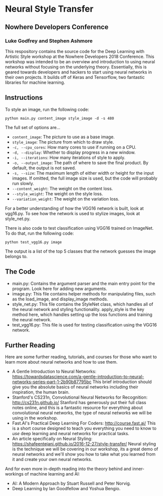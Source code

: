 # Neural Style Transfer
## Nowhere Developers Conference
### Luke Godfrey and Stephen Ashmore

This respository contains the source code for the Deep Learning with Artistic Style workshop at the Nowhere Developers 2018 Conference. This workshop was intended to be an overview and introduction to using neural networks without focusing on the underlying theory. Essentially, this is geared towards developers and hackers to start using neural networks in their own projects. It builds off of Keras and Tensorflow, two fantastic libraries for machine learning.


## Instructions

To style an image, run the following code:

    python main.py content_image style_image -d -s 480

The full set of options are...

- `content_image`: The picture to use as a base image.
- `style_image`: The picture from which to draw style.
- `-c, --cpu_cores`: How many cores to use if running on a CPU.
- `-d, --display`: Whether to display progress in a new window.
- `-i, --iterations`: How many iterations of style to apply.
- `-o, --output_image`: The path of where to save the final product. By default, the output is not saved.
- `-s, --size`: The maximum length of either width or height for the input images. If omitted, the full image size is used, but the code will probably run slowly.
- `--content_weight`: The weight on the content loss.
- `--style_weight`: The weight on the style loss.
- `--variation_weight`: The weight on the variation loss.

For a better understanding of how the VGG16 network is built, look at vgg16.py.
To see how the network is used to stylize images, look at style_net.py.

There is also code to test classification using VGG16 trained on ImageNet.
To do that, run the following code:

    python test_vgg16.py image

The output is a list of the top 5 classes that the network guesses the image belongs to.

## The Code
- main.py: Contains the argument parser and the main entry point for the program. Look here for adding new arguments.
- image.py: This file contains helper methods for manipulating files, such as the load_image, and display_image methods.
- style_net.py: This file contains the StyleNet class, which handles all of the neural network and styling functionality. apply_style is the key method here, which handles setting up the loss functions and training the neural network.
- test_vgg16.py: This file is used for testing classification using the VGG16 network.

## Further Reading
Here are some further reading, tutorials, and courses for those who want to learn more about neural networks and how to use them.
- A Gentle Introduction to Neural Networks: https://towardsdatascience.com/a-gentle-introduction-to-neural-networks-series-part-1-2b90b87795bc  This brief introduction should give you the absolute basics of neural networks including their inspiration, the human brain.
- Stanford's CS231n, Convolutional Neural Networks for Recognition: http://cs231n.github.io/ Stanford has generously put their full class notes online, and this is a fantastic resource for everything about convolutional neural networks, the type of neural networks we will be using in the workshop.
- Fast.AI's Practical Deep Learning For Coders: http://course.fast.ai/  This is a short course designed to teach you everything you need to know to *use* deep learning and neural networks for practical tasks.
- An article specifically on Neural Styling: https://shafeentejani.github.io/2016-12-27/style-transfer/ Neural styling is the technique we will be covering in our workshop, its a great demo of  neural networks and we'll show you how to take what you learned from it and create your own neural networks.

And for even more in-depth reading into the theory behind and inner-workings of machine learning and AI:
- AI: A Modern Approach by Stuart Russell and Peter Norvig.
- Deep Learning by Ian Goodfellow and Yoshua Bengio.

